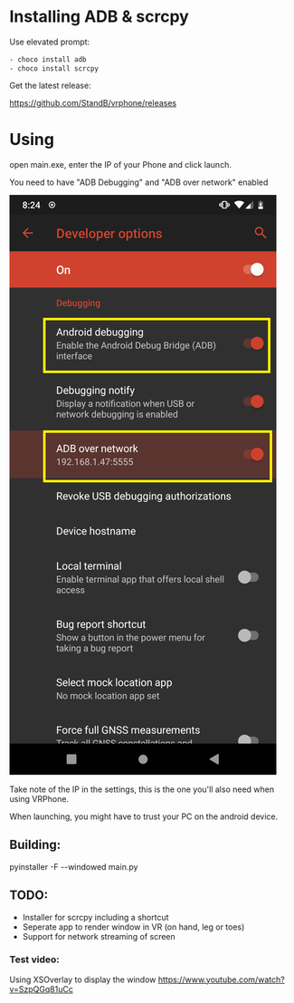 # Installing ADB & scrcpy
Use elevated prompt:
	
	- choco install adb
	- choco install scrcpy

Get the latest release:

https://github.com/StandB/vrphone/releases

# Using 
open main.exe, enter the IP of your Phone and click launch.

You need to have "ADB Debugging" and "ADB over network" enabled

![enabling adb in android](img.png "Settings")

Take note of the IP in the settings, this is the one you'll also need when using VRPhone.

When launching, you might have to trust your PC on the android device.


## Building:
pyinstaller -F --windowed main.py

## TODO:
- Installer for scrcpy including a shortcut
- Seperate app to render window in VR (on hand, leg or toes)
- Support for network streaming of screen

### Test video:
Using XSOverlay to display the window
https://www.youtube.com/watch?v=SzpQGq81uCc
